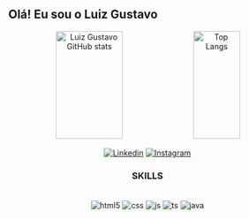 ## **Olá! Eu sou o Luiz Gustavo**

<div align="center">
    <img width="49%" height="195px" alt="Luiz Gustavo GitHub stats" src="https://github-readme-stats-sigma-five.vercel.app/api?username=devgustas&show_icons=true&theme=chartreuse-dark&icon_color=
61c918">
    <img width="41%" height="195px" alt="Top Langs" src="https://github-readme-stats-sigma-five.vercel.app/api/top-langs/?username=devgustas&layout=compact&theme=chartreuse-dark">
<div/>

[![Linkedin](https://img.shields.io/badge/LinkedIn-0077B5?style=for-the-badge&logo=linkedin&logoColor=white&target=_blank&)](https://www.linkedin.com/in/lgalmeidadev/)
[![Instagram](https://img.shields.io/badge/Instagram-E4405F?style=for-the-badge&logo=instagram&logoColor=white)](https://www.instagram.com/luizgu_n/)


### **SKILLS**

<div style="display: inline_block"><br/>
    <img align="center" alt="html5" src="https://img.shields.io/badge/HTML5-E34F26?style=for-the-badge&logo=html5&logoColor=white">
    <img align="center" alt="css" src="https://img.shields.io/badge/CSS3-1572B6?style=for-the-badge&logo=css3&logoColor=white">
    <img align="center" alt="js" src="https://img.shields.io/badge/JavaScript-323330?style=for-the-badge&logo=javascript&logoColor=F7DF1Ee">
    <img align="center" alt="ts" src="https://img.shields.io/badge/TypeScript-007ACC?style=for-the-badge&logo=typescript&logoColor=white">
    <img align="center" alt="java" src="https://img.shields.io/badge/Java-ED8B00?style=for-the-badge&logo=java&logoColor=white">
<div>

